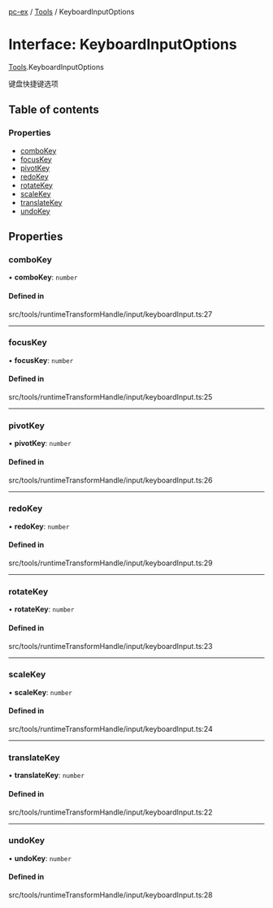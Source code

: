 [pc-ex](https://github.com/TheFBplus/pc-ex/blob/master/docs/md/README.md) / [Tools](https://github.com/TheFBplus/pc-ex/blob/master/docs/md/modules/Tools.md) / KeyboardInputOptions

# Interface: KeyboardInputOptions

[Tools](https://github.com/TheFBplus/pc-ex/blob/master/docs/md/modules/Tools.md).KeyboardInputOptions

键盘快捷键选项

## Table of contents

### Properties

- [comboKey](https://github.com/TheFBplus/pc-ex/blob/master/docs/md/interfaces/Tools.KeyboardInputOptions.md#combokey)
- [focusKey](https://github.com/TheFBplus/pc-ex/blob/master/docs/md/interfaces/Tools.KeyboardInputOptions.md#focuskey)
- [pivotKey](https://github.com/TheFBplus/pc-ex/blob/master/docs/md/interfaces/Tools.KeyboardInputOptions.md#pivotkey)
- [redoKey](https://github.com/TheFBplus/pc-ex/blob/master/docs/md/interfaces/Tools.KeyboardInputOptions.md#redokey)
- [rotateKey](https://github.com/TheFBplus/pc-ex/blob/master/docs/md/interfaces/Tools.KeyboardInputOptions.md#rotatekey)
- [scaleKey](https://github.com/TheFBplus/pc-ex/blob/master/docs/md/interfaces/Tools.KeyboardInputOptions.md#scalekey)
- [translateKey](https://github.com/TheFBplus/pc-ex/blob/master/docs/md/interfaces/Tools.KeyboardInputOptions.md#translatekey)
- [undoKey](https://github.com/TheFBplus/pc-ex/blob/master/docs/md/interfaces/Tools.KeyboardInputOptions.md#undokey)

## Properties

### comboKey

• **comboKey**: `number`

#### Defined in

src/tools/runtimeTransformHandle/input/keyboardInput.ts:27

___

### focusKey

• **focusKey**: `number`

#### Defined in

src/tools/runtimeTransformHandle/input/keyboardInput.ts:25

___

### pivotKey

• **pivotKey**: `number`

#### Defined in

src/tools/runtimeTransformHandle/input/keyboardInput.ts:26

___

### redoKey

• **redoKey**: `number`

#### Defined in

src/tools/runtimeTransformHandle/input/keyboardInput.ts:29

___

### rotateKey

• **rotateKey**: `number`

#### Defined in

src/tools/runtimeTransformHandle/input/keyboardInput.ts:23

___

### scaleKey

• **scaleKey**: `number`

#### Defined in

src/tools/runtimeTransformHandle/input/keyboardInput.ts:24

___

### translateKey

• **translateKey**: `number`

#### Defined in

src/tools/runtimeTransformHandle/input/keyboardInput.ts:22

___

### undoKey

• **undoKey**: `number`

#### Defined in

src/tools/runtimeTransformHandle/input/keyboardInput.ts:28
